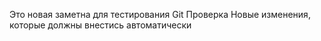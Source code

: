 Это новая заметна для тестирования Git
Проверка
Новые изменения, которые должны внестись автоматически
